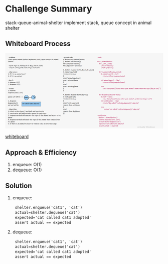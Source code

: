 # Challenge Summary
stack-queue-animal-shelter implement stack, queue concept in animal shelter

## Whiteboard Process
![whiteboard](https://github.com/AbrarAlzubaidi/data-structures-and-algorithms-401/blob/main/stack-and-queue/animalshelter/cha.12.PNG)


[whiteboard](https://wbd.ms/share/v2/aHR0cHM6Ly93aGl0ZWJvYXJkLm1pY3Jvc29mdC5jb20vYXBpL3YxLjAvd2hpdGVib2FyZHMvcmVkZWVtL2VlNjU5YmYyOGZkNjRjZjA4MGE4Y2U2YTY1YmZjZjU1X2M3MTQyNTMxLWRkNjgtNGE2Zi1iMDM2LTAzOWVjNTJkNmJkMV8wYWE1NmRjOS1hZjgzLTRhNDAtYWUwOC1hMGY3MDU3YzRmOGE=)
## Approach & Efficiency
1. enqueue: O(1)
2. dequeue: O(1)

## Solution
1. enqueue: 

        shelter.enqueue('cat1', 'cat')
        actual=shelter.dequeue('cat')
        expected='cat called cat1 adopted'
        assert actual == expected

2. dequeue: 

        shelter.enqueue('cat1', 'cat')
        actual=shelter.dequeue('cat')
        expected='cat called cat1 adopted'
        assert actual == expected

